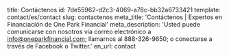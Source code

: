 title: Contáctenos
id: 7de55962-d2c3-4069-a78c-bb32a6733421
template: contact/es/contact
slug: contactenos
meta_title: 'Contáctenos | Expertos en Financiación de One Park Financial'
meta_description: 'Usted puede comunicarse con nosotros via correo electrónico a info@oneparkfinancial.com; llamarnos al 888-326-9650; o conectarse a través de Facebook o Twitter.'
en_url: contact
